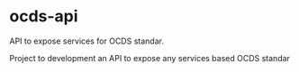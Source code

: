 # ocds-api
API to expose services for OCDS standar.

Project to development an API to expose any services based OCDS standar
